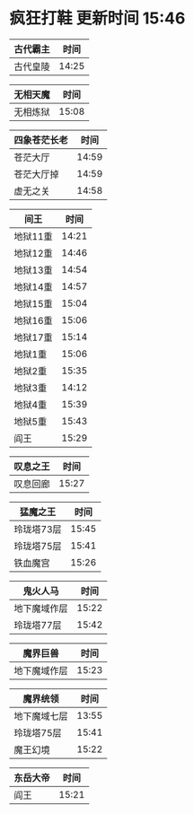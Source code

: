# 疯狂打鞋 更新时间 15:46

| 古代霸主   | 时间    |
|--------|-------|
| 古代皇陵 | 14:25 |

| 无相天魔   | 时间    |
|--------|-------|
| 无相炼狱 | 15:08 |

| 四象苍茫长老   | 时间    |
|--------|-------|
| 苍茫大厅 | 14:59 |
| 苍茫大厅掉 | 14:59 |
| 虚无之关 | 14:58 |

| 间王   | 时间    |
|--------|-------|
| 地狱11重 | 14:21 |
| 地狱12重 | 14:46 |
| 地狱13重 | 14:54 |
| 地狱14重 | 14:57 |
| 地狱15重 | 15:04 |
| 地狱16重 | 15:06 |
| 地狱17重 | 15:14 |
| 地狱1重 | 15:06 |
| 地狱2重 | 15:35 |
| 地狱3重 | 14:12 |
| 地狱4重 | 15:39 |
| 地狱5重 | 15:43 |
| 阎王 | 15:29 |

| 叹息之王   | 时间    |
|--------|-------|
| 叹息回廊 | 15:27 |

| 猛魔之王   | 时间    |
|--------|-------|
| 玲珑塔73层 | 15:45 |
| 玲珑塔75层 | 15:41 |
| 铁血魔宫 | 15:26 |

| 鬼火人马   | 时间    |
|--------|-------|
| 地下魔域作层 | 15:22 |
| 玲珑塔77层 | 15:42 |

| 魔界巨兽   | 时间    |
|--------|-------|
| 地下魔域作层 | 15:23 |

| 魔界统领   | 时间    |
|--------|-------|
| 地下魔域七层 | 13:55 |
| 玲珑塔75层 | 15:41 |
| 魔王幻境 | 15:22 |

| 东岳大帝   | 时间    |
|--------|-------|
| 阎王 | 15:21 |